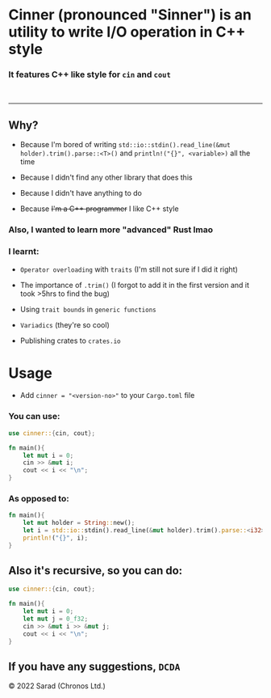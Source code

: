 # Cinner (pronounced "Sinner") is an utility to write I/O operation in C++ style

### It features C++ like style for `cin` and `cout`
<br>

---

## Why?

- Because I'm bored of writing `std::io::stdin().read_line(&mut holder).trim().parse::<T>()` and `println!("{}", <variable>)` all the time

- Because I didn't find any other library that does this

- Because I didn't have anything to do

- Because ~~I'm a C++ programmer~~ I like C++ style

### Also, I wanted to learn more "advanced" Rust lmao

### I learnt:

- `Operator overloading` with `traits` (I'm still not sure if I did it right)

- The importance of `.trim()` (I forgot to add it in the first version and it took >5hrs to find the bug) 

- Using `trait bounds` in `generic functions`

- `Variadics` (they're so cool) 

- Publishing crates to `crates.io`

# Usage

- Add `cinner = "<version-no>"` to your `Cargo.toml` file

### You can use:

```rust
use cinner::{cin, cout};

fn main(){
    let mut i = 0;
    cin >> &mut i;
    cout << i << "\n";
}
```
### As opposed to:
```rust
fn main(){
    let mut holder = String::new();
    let i = std::io::stdin().read_line(&mut holder).trim().parse::<i32>().unwrap();
    println!("{}", i);
}
```

## Also it's recursive, so you can do:
```rust
use cinner::{cin, cout};

fn main(){
    let mut i = 0;
    let mut j = 0_f32;
    cin >> &mut i >> &mut j;
    cout << i << "\n";
}
```

## If you have any suggestions, `DCDA`


© 2022 Sarad (Chronos Ltd.)
